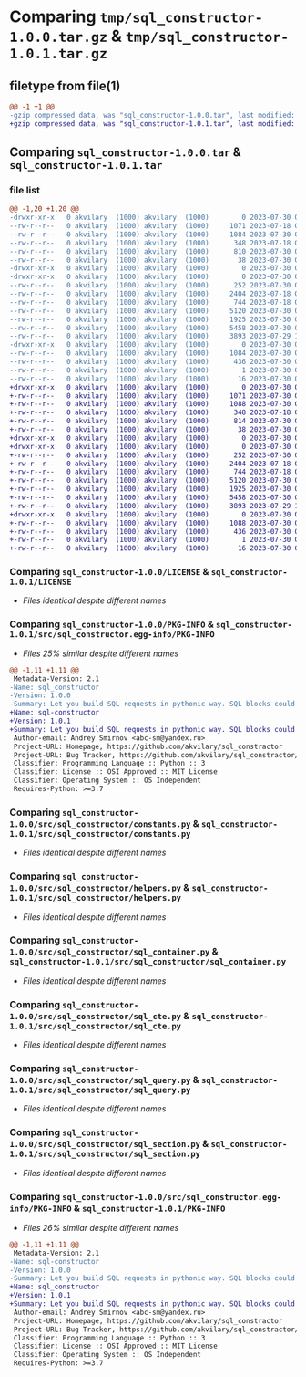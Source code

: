 # Comparing `tmp/sql_constructor-1.0.0.tar.gz` & `tmp/sql_constructor-1.0.1.tar.gz`

## filetype from file(1)

```diff
@@ -1 +1 @@
-gzip compressed data, was "sql_constructor-1.0.0.tar", last modified: Sun Jul 30 07:16:45 2023, max compression
+gzip compressed data, was "sql_constructor-1.0.1.tar", last modified: Sun Jul 30 08:11:31 2023, max compression
```

## Comparing `sql_constructor-1.0.0.tar` & `sql_constructor-1.0.1.tar`

### file list

```diff
@@ -1,20 +1,20 @@
-drwxr-xr-x   0 akvilary  (1000) akvilary  (1000)        0 2023-07-30 07:16:45.743848 sql_constructor-1.0.0/
--rw-r--r--   0 akvilary  (1000) akvilary  (1000)     1071 2023-07-18 03:54:55.000000 sql_constructor-1.0.0/LICENSE
--rw-r--r--   0 akvilary  (1000) akvilary  (1000)     1084 2023-07-30 07:16:45.743848 sql_constructor-1.0.0/PKG-INFO
--rw-r--r--   0 akvilary  (1000) akvilary  (1000)      348 2023-07-18 03:54:55.000000 sql_constructor-1.0.0/README.md
--rw-r--r--   0 akvilary  (1000) akvilary  (1000)      810 2023-07-30 07:15:22.000000 sql_constructor-1.0.0/pyproject.toml
--rw-r--r--   0 akvilary  (1000) akvilary  (1000)       38 2023-07-30 07:16:45.743848 sql_constructor-1.0.0/setup.cfg
-drwxr-xr-x   0 akvilary  (1000) akvilary  (1000)        0 2023-07-30 07:16:45.741848 sql_constructor-1.0.0/src/
-drwxr-xr-x   0 akvilary  (1000) akvilary  (1000)        0 2023-07-30 07:16:45.743848 sql_constructor-1.0.0/src/sql_constructor/
--rw-r--r--   0 akvilary  (1000) akvilary  (1000)      252 2023-07-30 07:10:48.000000 sql_constructor-1.0.0/src/sql_constructor/__init__.py
--rw-r--r--   0 akvilary  (1000) akvilary  (1000)     2404 2023-07-18 03:57:34.000000 sql_constructor-1.0.0/src/sql_constructor/constants.py
--rw-r--r--   0 akvilary  (1000) akvilary  (1000)      744 2023-07-18 04:01:33.000000 sql_constructor-1.0.0/src/sql_constructor/helpers.py
--rw-r--r--   0 akvilary  (1000) akvilary  (1000)     5120 2023-07-30 06:25:04.000000 sql_constructor-1.0.0/src/sql_constructor/sql_container.py
--rw-r--r--   0 akvilary  (1000) akvilary  (1000)     1925 2023-07-30 05:43:49.000000 sql_constructor-1.0.0/src/sql_constructor/sql_cte.py
--rw-r--r--   0 akvilary  (1000) akvilary  (1000)     5458 2023-07-30 05:37:39.000000 sql_constructor-1.0.0/src/sql_constructor/sql_query.py
--rw-r--r--   0 akvilary  (1000) akvilary  (1000)     3893 2023-07-29 13:51:13.000000 sql_constructor-1.0.0/src/sql_constructor/sql_section.py
-drwxr-xr-x   0 akvilary  (1000) akvilary  (1000)        0 2023-07-30 07:16:45.743848 sql_constructor-1.0.0/src/sql_constructor.egg-info/
--rw-r--r--   0 akvilary  (1000) akvilary  (1000)     1084 2023-07-30 07:16:45.000000 sql_constructor-1.0.0/src/sql_constructor.egg-info/PKG-INFO
--rw-r--r--   0 akvilary  (1000) akvilary  (1000)      436 2023-07-30 07:16:45.000000 sql_constructor-1.0.0/src/sql_constructor.egg-info/SOURCES.txt
--rw-r--r--   0 akvilary  (1000) akvilary  (1000)        1 2023-07-30 07:16:45.000000 sql_constructor-1.0.0/src/sql_constructor.egg-info/dependency_links.txt
--rw-r--r--   0 akvilary  (1000) akvilary  (1000)       16 2023-07-30 07:16:45.000000 sql_constructor-1.0.0/src/sql_constructor.egg-info/top_level.txt
+drwxr-xr-x   0 akvilary  (1000) akvilary  (1000)        0 2023-07-30 08:11:31.979083 sql_constructor-1.0.1/
+-rw-r--r--   0 akvilary  (1000) akvilary  (1000)     1071 2023-07-30 07:56:34.000000 sql_constructor-1.0.1/LICENSE
+-rw-r--r--   0 akvilary  (1000) akvilary  (1000)     1088 2023-07-30 08:11:31.979083 sql_constructor-1.0.1/PKG-INFO
+-rw-r--r--   0 akvilary  (1000) akvilary  (1000)      348 2023-07-18 03:54:55.000000 sql_constructor-1.0.1/README.md
+-rw-r--r--   0 akvilary  (1000) akvilary  (1000)      814 2023-07-30 08:11:06.000000 sql_constructor-1.0.1/pyproject.toml
+-rw-r--r--   0 akvilary  (1000) akvilary  (1000)       38 2023-07-30 08:11:31.979083 sql_constructor-1.0.1/setup.cfg
+drwxr-xr-x   0 akvilary  (1000) akvilary  (1000)        0 2023-07-30 08:11:31.977083 sql_constructor-1.0.1/src/
+drwxr-xr-x   0 akvilary  (1000) akvilary  (1000)        0 2023-07-30 08:11:31.978083 sql_constructor-1.0.1/src/sql_constructor/
+-rw-r--r--   0 akvilary  (1000) akvilary  (1000)      252 2023-07-30 07:56:17.000000 sql_constructor-1.0.1/src/sql_constructor/__init__.py
+-rw-r--r--   0 akvilary  (1000) akvilary  (1000)     2404 2023-07-18 03:57:34.000000 sql_constructor-1.0.1/src/sql_constructor/constants.py
+-rw-r--r--   0 akvilary  (1000) akvilary  (1000)      744 2023-07-18 04:01:33.000000 sql_constructor-1.0.1/src/sql_constructor/helpers.py
+-rw-r--r--   0 akvilary  (1000) akvilary  (1000)     5120 2023-07-30 06:25:04.000000 sql_constructor-1.0.1/src/sql_constructor/sql_container.py
+-rw-r--r--   0 akvilary  (1000) akvilary  (1000)     1925 2023-07-30 05:43:49.000000 sql_constructor-1.0.1/src/sql_constructor/sql_cte.py
+-rw-r--r--   0 akvilary  (1000) akvilary  (1000)     5458 2023-07-30 05:37:39.000000 sql_constructor-1.0.1/src/sql_constructor/sql_query.py
+-rw-r--r--   0 akvilary  (1000) akvilary  (1000)     3893 2023-07-29 13:51:13.000000 sql_constructor-1.0.1/src/sql_constructor/sql_section.py
+drwxr-xr-x   0 akvilary  (1000) akvilary  (1000)        0 2023-07-30 08:11:31.978083 sql_constructor-1.0.1/src/sql_constructor.egg-info/
+-rw-r--r--   0 akvilary  (1000) akvilary  (1000)     1088 2023-07-30 08:11:31.000000 sql_constructor-1.0.1/src/sql_constructor.egg-info/PKG-INFO
+-rw-r--r--   0 akvilary  (1000) akvilary  (1000)      436 2023-07-30 08:11:31.000000 sql_constructor-1.0.1/src/sql_constructor.egg-info/SOURCES.txt
+-rw-r--r--   0 akvilary  (1000) akvilary  (1000)        1 2023-07-30 08:11:31.000000 sql_constructor-1.0.1/src/sql_constructor.egg-info/dependency_links.txt
+-rw-r--r--   0 akvilary  (1000) akvilary  (1000)       16 2023-07-30 08:11:31.000000 sql_constructor-1.0.1/src/sql_constructor.egg-info/top_level.txt
```

### Comparing `sql_constructor-1.0.0/LICENSE` & `sql_constructor-1.0.1/LICENSE`

 * *Files identical despite different names*

### Comparing `sql_constructor-1.0.0/PKG-INFO` & `sql_constructor-1.0.1/src/sql_constructor.egg-info/PKG-INFO`

 * *Files 25% similar despite different names*

```diff
@@ -1,11 +1,11 @@
 Metadata-Version: 2.1
-Name: sql_constructor
-Version: 1.0.0
-Summary: Let you build SQL requests in pythonic way. SQL blocks could be nested as you want it to and be constracted dynamicly. You could also build request once and cache it (and sql_constractor let you change passed parameters in cached SQL request).
+Name: sql-constructor
+Version: 1.0.1
+Summary: Let you build SQL requests in pythonic way. SQL blocks could be nested as you want it to be, constracted dynamically and looks pretty. You could also build request once and cache it (but still use variables to replace dinamically). Solid solution!
 Author-email: Andrey Smirnov <abc-sm@yandex.ru>
 Project-URL: Homepage, https://github.com/akvilary/sql_constractor
 Project-URL: Bug Tracker, https://github.com/akvilary/sql_constractor/issues
 Classifier: Programming Language :: Python :: 3
 Classifier: License :: OSI Approved :: MIT License
 Classifier: Operating System :: OS Independent
 Requires-Python: >=3.7
```

### Comparing `sql_constructor-1.0.0/src/sql_constructor/constants.py` & `sql_constructor-1.0.1/src/sql_constructor/constants.py`

 * *Files identical despite different names*

### Comparing `sql_constructor-1.0.0/src/sql_constructor/helpers.py` & `sql_constructor-1.0.1/src/sql_constructor/helpers.py`

 * *Files identical despite different names*

### Comparing `sql_constructor-1.0.0/src/sql_constructor/sql_container.py` & `sql_constructor-1.0.1/src/sql_constructor/sql_container.py`

 * *Files identical despite different names*

### Comparing `sql_constructor-1.0.0/src/sql_constructor/sql_cte.py` & `sql_constructor-1.0.1/src/sql_constructor/sql_cte.py`

 * *Files identical despite different names*

### Comparing `sql_constructor-1.0.0/src/sql_constructor/sql_query.py` & `sql_constructor-1.0.1/src/sql_constructor/sql_query.py`

 * *Files identical despite different names*

### Comparing `sql_constructor-1.0.0/src/sql_constructor/sql_section.py` & `sql_constructor-1.0.1/src/sql_constructor/sql_section.py`

 * *Files identical despite different names*

### Comparing `sql_constructor-1.0.0/src/sql_constructor.egg-info/PKG-INFO` & `sql_constructor-1.0.1/PKG-INFO`

 * *Files 26% similar despite different names*

```diff
@@ -1,11 +1,11 @@
 Metadata-Version: 2.1
-Name: sql-constructor
-Version: 1.0.0
-Summary: Let you build SQL requests in pythonic way. SQL blocks could be nested as you want it to and be constracted dynamicly. You could also build request once and cache it (and sql_constractor let you change passed parameters in cached SQL request).
+Name: sql_constructor
+Version: 1.0.1
+Summary: Let you build SQL requests in pythonic way. SQL blocks could be nested as you want it to be, constracted dynamically and looks pretty. You could also build request once and cache it (but still use variables to replace dinamically). Solid solution!
 Author-email: Andrey Smirnov <abc-sm@yandex.ru>
 Project-URL: Homepage, https://github.com/akvilary/sql_constractor
 Project-URL: Bug Tracker, https://github.com/akvilary/sql_constractor/issues
 Classifier: Programming Language :: Python :: 3
 Classifier: License :: OSI Approved :: MIT License
 Classifier: Operating System :: OS Independent
 Requires-Python: >=3.7
```

